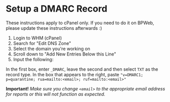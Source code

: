 # Setup a DMARC Record

These instructions apply to cPanel only. If you need to do it on BPWeb, please update these instructions afterwards :)

1. Login to WHM (cPanel)
2. Search for "Edit DNS Zone"
3. Select the domain you're working on
4. Scroll down to "Add New Entries Below this Line"
5. Input the following:

In the first box, enter `_DMARC`, leave the second and then select `TXT` as the record type. In the box that appears to the right, paste `"v=DMARC1; p=quarantine; rua=mailto:<email>; ruf=mailto:<email>"`

**Important!** _Make sure you change `<email>` to the appropriate email address for reports or this will not function as expected._
